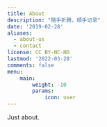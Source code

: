 ```yaml
---
title: About
description: "随手折腾，顺手记录"
date: '2019-02-28'
aliases:
  - about-us
  - contact
license: CC BY-NC-ND
lastmod: '2022-03-28'
comments: false
menu:
    main: 
        weight: -10
        params:
            icon: user
---
```


Just about.
